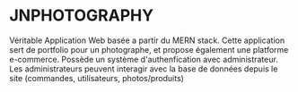 # JNPHOTOGRAPHY

Véritable Application Web basée a partir du MERN stack.
Cette application sert de portfolio pour un photographe, et propose également une platforme e-commerce.
Possède un système d'authenfication avec administrateur.
Les administrateurs peuvent interagir avec la base de données depuis le site (commandes, utilisateurs, photos/produits)
